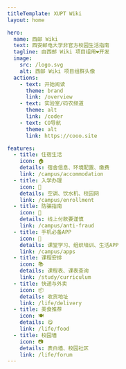 ```yaml
---
titleTemplate: XUPT Wiki
layout: home

hero:
  name: 西邮 Wiki
  text: 西安邮电大学非官方校园生活指南
  tagline: 由西邮 Wiki 项目组用❤开发
  image:
    src: /logo.svg
    alt: 西邮 Wiki 项目组群头像
  actions:
    - text: 开始阅读
      theme: brand
      link: /overview
    - text: 实验室/码农频道
      theme: alt
      link: /coder
    - text: CO导航
      theme: alt
      link: https://cooo.site

features:
  - title: 住宿生活
    icon: 🏠
    details: 宿舍信息、环境配置、缴费
    link: /campus/accommodation
  - title: 入学办理
    icon: 📝
    details: 空调、饮水机、校园网
    link: /campus/enrollment
  - title: 防骗指南
    icon: 🚨
    details: 线上付款要谨慎
    link: /campus/anti-fraud
  - title: 手机必备APP
    icon: 📱
    details: 课堂学习、组织培训、生活APP
    link: /campus/apps
  - title: 课程安排
    icon: 📚
    details: 课程表、课表查询
    link: /study/curriculum
  - title: 快递与外卖
    icon: 📦
    details: 收货地址
    link: /life/delivery
  - title: 美食推荐
    icon: 🍽️
    details: 😋
    link: /life/food
  - title: 校园墙
    icon: 📷
    details: 表白墙、校园社区
    link: /life/forum
---
```

